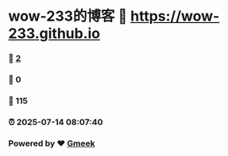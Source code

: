 # wow-233的博客 :link: https://wow-233.github.io 
### :page_facing_up: [2](https://wow-233.github.io/tag.html) 
### :speech_balloon: 0 
### :hibiscus: 115 
### :alarm_clock: 2025-07-14 08:07:40 
### Powered by :heart: [Gmeek](https://github.com/Meekdai/Gmeek)
